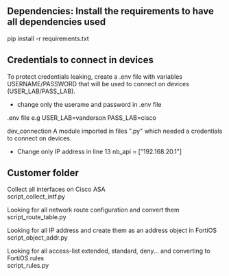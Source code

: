 ## Dependencies: Install the requirements to have all dependencies used

pip install -r requirements.txt

## Credentials to connect in devices

To protect credentials leaking, create a .env file with variables USERNAME/PASSWORD that will be used to connect on devices (USER_LAB/PASS_LAB).

- change only the userame and password in .env file

.env file
e.g USER_LAB=vanderson PASS_LAB=cisco

dev_connection
A module imported in files ".py" which needed a credentials to connect on devices.

- Change only IP address in line 13
nb_api = ["192.168.20.1"]

## Customer folder

</b>Collect all interfaces on Cisco ASA</br></b>
script_collect_intf.py

</b>Looking for all network route configuration and convert them </br></b>
script_route_table.py

</b>Looking for all IP address and create them as an address object in FortiOS </br></b>
script_object_addr.py

</b>Looking for all access-list extended, standard, deny... and converting to FortiOS rules</br></b>
script_rules.py